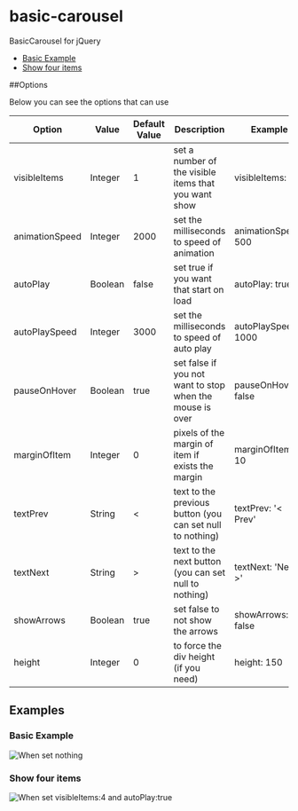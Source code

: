 basic-carousel
==============

BasicCarousel for jQuery

* [Basic Example](#basicExample)
* [Show four items](#fourItems)

##Options

Below you can see the options that can use


| Option         | Value   | Default Value | Description                                               | Example             |
|----------------|---------|---------------|-----------------------------------------------------------|---------------------|
| visibleItems   | Integer | 1             | set a number of the visible items that you want show      | visibleItems: 2     |
| animationSpeed | Integer | 2000          | set the milliseconds to speed of animation                | animationSpeed: 500 |
| autoPlay       | Boolean | false         | set true if you want that start on load                   | autoPlay: true      |
| autoPlaySpeed  | Integer | 3000          | set the milliseconds to speed of auto play                | autoPlaySpeed: 1000 |
| pauseOnHover   | Boolean | true          | set false if you not want to stop when the mouse is over  | pauseOnHover: false |
| marginOfItem   | Integer | 0             | pixels of the margin of item if exists the margin         | marginOfItem: 10    |
| textPrev       | String  | <             | text to the previous button (you can set null to nothing) | textPrev: '< Prev'  |
| textNext       | String  | >             | text to the next button (you can set null to nothing)     | textNext: 'Next >'  |
| showArrows     | Boolean | true          | set false to not show the arrows                          | showArrows: false   |
| height         | Integer | 0             | to force the div height (if you need)                     | height: 150         |


## Examples

### Basic Example <a name="basicExample"></a>
![When set nothing](https://raw.github.com/euricovidal/basic-carousel/master/images_readme/basic-example.png)

### Show four items <a name="fourItems"></a>
![When set visibleItems:4 and autoPlay:true](https://raw.github.com/euricovidal/basic-carousel/master/images_readme/four-example.png)
